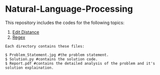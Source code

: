 # Natural-Language-Processing

This repository includes the codes for the following topics:

1. [Edit Distance](https://github.com/shrebox/Natural-Language-Processing/tree/master/1.%20Edit%20Distance)
2. [Regex](https://github.com/shrebox/Natural-Language-Processing/tree/master/2.%20Regex)


```
Each directory contains these files:

$ Problem_Statement.jpg #the problem statement.
$ Solution.py #contains the solution code.
$ Report.pdf #contains the detailed analysis of the problem and it's solution explaination.
```
